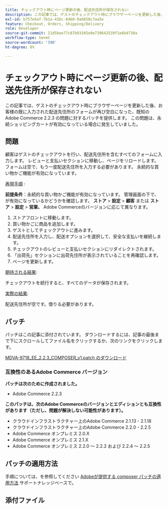 ```yaml
---
title: チェックアウト時にページ更新の後、配送先住所が保存されない
description: この記事では、ゲストのチェックアウト時にブラウザーページを更新した後、お客様の既に入力された配送先住所のフォームが再び空白になった、既知のAdobe Commerce 2.2.3 の問題に対するパッチを提供します。 この問題は、永続ショッピングカートが有効になっている場合に発生していました。
exl-id: b757e4af-7b1a-41bc-8460-9a6858c7aa5e
feature: Checkout, Orders, Shipping/Delivery
role: Developer
source-git-commit: 21d5bee77c87b93345e9e730642539f1e6b4730a
workflow-type: tm+mt
source-wordcount: '390'
ht-degree: 0%

---
```


# チェックアウト時にページ更新の後、配送先住所が保存されない

この記事では、ゲストのチェックアウト時にブラウザーページを更新した後、お客様の既に入力された配送先住所のフォームが再び空白になった、既知のAdobe Commerce 2.2.3 の問題に対するパッチを提供します。 この問題は、永続ショッピングカートが有効になっている場合に発生していました。

## 問題

顧客はゲストのチェックアウトを行い、配送先住所を含むすべてのフォームに入力します。 レビューと支払いセクションに移動し、ページをリロードします。 フォームは空で、もう一度配送先住所を入力する必要があります。 永続的な買い物かご機能が有効になっています。

<u>再現手順</u> :

**前提条件**：永続的な買い物かご機能が有効になっています。 管理画面の下で、が有効になっているかどうかを確認します。 **ストア** > **設定** > **顧客** または **ストア** > **設定** > **営業、** Adobe Commerceのバージョンに応じて異なります。

1. ストアフロントに移動します。
1. 買い物かごに商品を追加します。
1. ゲストとしてチェックアウトに進みます。
1. 配送先住所を入力し、配送オプションを選択して、安全な支払いを継続します。
1. チェックアウトのレビューと支払いセクションにリダイレクトされます。
1. 「出荷先」セクションに出荷先住所が表示されていることを再確認します。
1. ページを更新します。

<u>期待される結果</u>:

チェックアウトを続行すると、すべてのデータが保存されます。

<u>実際の結果</u>:

配送先住所が空です。借りる必要があります。

## パッチ

パッチはこの記事に添付されています。 ダウンロードするには、記事の最後まで下にスクロールしてファイル名をクリックするか、次のリンクをクリックします。

[MDVA-9718\_EE\_2.2.3\_COMPOSER\_v1.patch のダウンロード](assets/MDVA-9718_EE_2.2.3_COMPOSER_v1.patch.zip)

### 互換性のあるAdobe Commerce バージョン

**パッチは次のために作成されました。**

* Adobe Commerce 2.2.3

**このパッチは、次のAdobe Commerceのバージョンとエディションとも互換性があります（ただし、問題が解決しない可能性があります）。**

* クラウドインフラストラクチャー上のAdobe Commerce 2.1.13 - 2.1.18
* クラウドインフラストラクチャー上のAdobe Commerce 2.2.0 - 2.2.5
* Adobe Commerce オンプレミス 2.0.X
* Adobe Commerce オンプレミス 2.1.X
* Adobe Commerce オンプレミス 2.2.0 ～ 2.2.2 および 2.2.4 ～ 2.2.5

## パッチの適用方法

手順については、を参照してください [Adobeが提供する composer パッチの適用方法](/help/how-to/general/how-to-apply-a-composer-patch-provided-by-magento.md) サポートナレッジベースで。

## 添付ファイル
